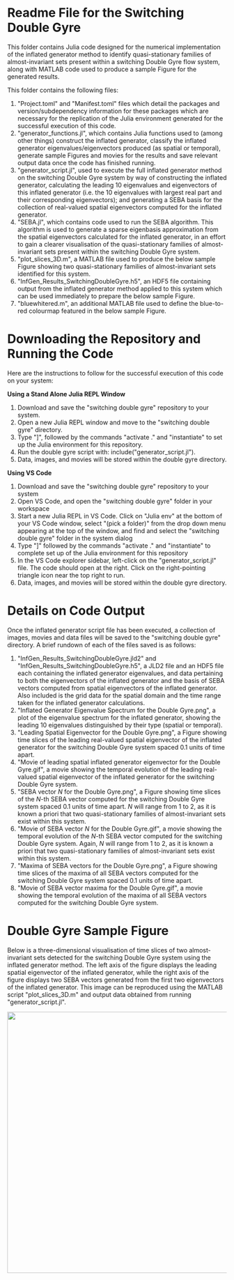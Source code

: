 # Readme File for the Switching Double Gyre

This folder contains Julia code designed for the numerical implementation of the inflated generator method to identify quasi-stationary families of almost-invariant sets present within a switching Double Gyre flow system, along with MATLAB code used to produce a sample Figure for the generated results.

This folder contains the following files:

1. "Project.toml" and "Manifest.toml" files which detail the packages and version/subdependency information for these packages which are necessary for the replication of the Julia environment generated for the successful execution of this code.
2. "generator_functions.jl", which contains Julia functions used to (among other things) construct the inflated generator, classify the inflated generator eigenvalues/eigenvectors produced (as spatial or temporal), generate sample Figures and movies for the results and save relevant output data once the code has finished running.
3. "generator_script.jl", used to execute the full inflated generator method on the switching Double Gyre system by way of constructing the inflated generator, calculating the leading 10 eigenvalues and eigenvectors of this inflated generator (i.e. the 10 eigenvalues with largest real part and their corresponding eigenvectors); and generating a SEBA basis for the collection of real-valued spatial eigenvectors computed for the inflated generator.
4. "SEBA.jl", which contains code used to run the SEBA algorithm. This algorithm is used to generate a sparse eigenbasis approximation from the spatial eigenvectors calculated for the inflated generator, in an effort to gain a clearer visualisation of the quasi-stationary families of almost-invariant sets present within the switching Double Gyre system.
5. "plot_slices_3D.m", a MATLAB file used to produce the below sample Figure showing two quasi-stationary families of almost-invariant sets identified for this system.
6. "InfGen_Results_SwitchingDoubleGyre.h5", an HDF5 file containing output from the inflated generator method applied to this system which can be used immediately to prepare the below sample Figure.
7. "bluewhitered.m", an additional MATLAB file used to define the blue-to-red colourmap featured in the below sample Figure.

# Downloading the Repository and Running the Code

Here are the instructions to follow for the successful execution of this code on your system: 

**Using a Stand Alone Julia REPL Window**

1. Download and save the "switching double gyre" repository to your system.
2. Open a new Julia REPL window and move to the "switching double gyre" directory.
3. Type "]", followed by the commands "activate ." and "instantiate" to set up the Julia environment for this repository.
4. Run the double gyre script with: include("generator_script.jl").
5. Data, images, and movies will be stored within the double gyre directory.

**Using VS Code**

1. Download and save the "switching double gyre" repository to your system
2. Open VS Code, and open the "switching double gyre" folder in your workspace
3. Start a new Julia REPL in VS Code. Click on "Julia env" at the bottom of your VS Code window, select "(pick a folder)" from the drop down menu appearing at the top of the window, and find and select the "switching double gyre" folder in the system dialog
4. Type "]" followed by the commands "activate ." and "instantiate" to complete set up of the Julia environment for this repository
5. In the VS Code explorer sidebar, left-click on the "generator_script.jl" file. The code should open at the right. Click on the right-pointing triangle icon near the top right to run.
6. Data, images, and movies will be stored within the double gyre directory.

# Details on Code Output

Once the inflated generator script file has been executed, a collection of images, movies and data files will be saved to the "switching double gyre" directory. A brief rundown of each of the files saved is as follows:

1. "InfGen_Results_SwitchingDoubleGyre.jld2" and "InfGen_Results_SwitchingDoubleGyre.h5", a JLD2 file and an HDF5 file each containing the inflated generator eigenvalues, and data pertaining to both the eigenvectors of the inflated generator and the basis of SEBA vectors computed from spatial eigenvectors of the inflated generator. Also included is the grid data for the spatial domain and the time range taken for the inflated generator calculations.
2. "Inflated Generator Eigenvalue Spectrum for the Double Gyre.png", a plot of the eigenvalue spectrum for the inflated generator, showing the leading 10 eigenvalues distinguished by their type (spatial or temporal).
3. "Leading Spatial Eigenvector for the Double Gyre.png", a Figure showing time slices of the leading real-valued spatial eigenvector of the inflated generator for the switching Double Gyre system spaced 0.1 units of time apart.
4. "Movie of leading spatial inflated generator eigenvector for the Double Gyre.gif", a movie showing the temporal evolution of the leading real-valued spatial eigenvector of the inflated generator for the switching Double Gyre system.
5. "SEBA vector *N* for the Double Gyre.png", a Figure showing time slices of the *N*-th SEBA vector computed for the switching Double Gyre system spaced 0.1 units of time apart. *N* will range from 1 to 2, as it is known a priori that two quasi-stationary families of almost-invariant sets exist within this system.
6. "Movie of SEBA vector *N* for the Double Gyre.gif", a movie showing the temporal evolution of the *N*-th SEBA vector computed for the switching Double Gyre system. Again, *N* will range from 1 to 2, as it is known a priori that two quasi-stationary families of almost-invariant sets exist within this system.
7. "Maxima of SEBA vectors for the Double Gyre.png", a Figure showing time slices of the maxima of all SEBA vectors computed for the switching Double Gyre system spaced 0.1 units of time apart.
8. "Movie of SEBA vector maxima for the Double Gyre.gif", a movie showing the temporal evolution of the maxima of all SEBA vectors computed for the switching Double Gyre system.

# Double Gyre Sample Figure

Below is a three-dimensional visualisation of time slices of two almost-invariant sets detected for the switching Double Gyre system using the inflated generator method. The left axis of the figure displays the leading spatial eigenvector of the inflated generator, while the right axis of the figure displays two SEBA vectors generated from the first two eigenvectors of the inflated generator. This image can be reproduced using the MATLAB script "plot_slices_3D.m" and output data obtained from running "generator_script.jl".

<img src = "https://github.com/gfroyland/Inflated-Generator/assets/168791783/9c79fbd8-ee85-4250-be97-03af57e6221e" width=600 >

